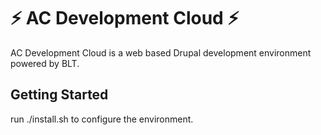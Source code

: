 # ⚡ AC Development Cloud ⚡

AC Development Cloud is a web based Drupal development environment powered by BLT.

## Getting Started

run ./install.sh to configure the environment.
